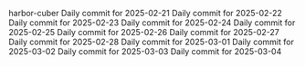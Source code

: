 
harbor-cuber
Daily commit for 2025-02-21
Daily commit for 2025-02-22
Daily commit for 2025-02-23
Daily commit for 2025-02-24
Daily commit for 2025-02-25
Daily commit for 2025-02-26
Daily commit for 2025-02-27
Daily commit for 2025-02-28
Daily commit for 2025-03-01
Daily commit for 2025-03-02
Daily commit for 2025-03-03
Daily commit for 2025-03-04
